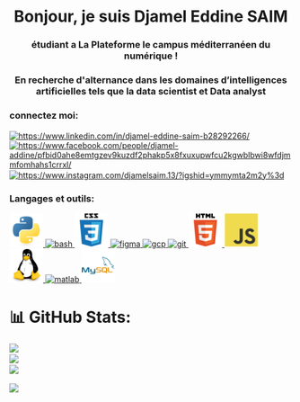 <h1 align="center">Bonjour, je suis Djamel Eddine SAIM</h1>
<h3 align="center">étudiant a La Plateforme le campus méditerranéen du numérique !</h3>
<h3 align="center">En recherche d'alternance dans les domaines d’intelligences artificielles tels que la data scientist et Data analyst</h3>

<h3 align="left">connectez moi:</h3>
<p align="left">
<a href="https://www.linkedin.com/in/djamel-eddine-saim-b28292266/" target="blank"><img align="center" src="https://raw.githubusercontent.com/rahuldkjain/github-profile-readme-generator/master/src/images/icons/Social/linked-in-alt.svg" alt="https://www.linkedin.com/in/djamel-eddine-saim-b28292266/" height="30" width="40" /></a>
<a href="https://www.facebook.com/people/djamel-addine/pfbid0ahe8emtgzev9kuzdf2phakp5x8fxuxupwfcu2kgwblbwi8wfdjmmfomhahs1crrxl/" target="blank"><img align="center" src="https://raw.githubusercontent.com/rahuldkjain/github-profile-readme-generator/master/src/images/icons/Social/facebook.svg" alt="https://www.facebook.com/people/djamel-addine/pfbid0ahe8emtgzev9kuzdf2phakp5x8fxuxupwfcu2kgwblbwi8wfdjmmfomhahs1crrxl/" height="30" width="40" /></a>
<a href="https://www.instagram.com/djamelsaim.13/?igshid=ymmymta2m2y%3d" target="blank"><img align="center" src="https://raw.githubusercontent.com/rahuldkjain/github-profile-readme-generator/master/src/images/icons/Social/instagram.svg" alt="https://www.instagram.com/djamelsaim.13/?igshid=ymmymta2m2y%3d" height="30" width="40" /></a>
</p>

<h3 align="left">Langages et outils:</h3>
<p align="left"> <a href="https://www.python.org" target="_blank" rel="noreferrer"> <img src="https://raw.githubusercontent.com/devicons/devicon/master/icons/python/python-original.svg" alt="python" width="60" height="60"/> </a> <a href="https://www.gnu.org/software/bash/" target="_blank" rel="noreferrer"> <img src="https://www.vectorlogo.zone/logos/gnu_bash/gnu_bash-icon.svg" alt="bash" width="60" height="60"/> </a> <a href="https://www.w3schools.com/css/" target="_blank" rel="noreferrer"> <img src="https://raw.githubusercontent.com/devicons/devicon/master/icons/css3/css3-original-wordmark.svg" alt="css3" width="60" height="60"/> </a> <a href="https://www.figma.com/" target="_blank" rel="noreferrer"> <img src="https://www.vectorlogo.zone/logos/figma/figma-icon.svg" alt="figma" width="60" height="60"/> </a> <a href="https://cloud.google.com" target="_blank" rel="noreferrer"> <img src="https://www.vectorlogo.zone/logos/google_cloud/google_cloud-icon.svg" alt="gcp" width="60" height="60"/> </a> <a href="https://git-scm.com/" target="_blank" rel="noreferrer"> <img src="https://www.vectorlogo.zone/logos/git-scm/git-scm-icon.svg" alt="git" width="60" height="60"/> </a> <a href="https://www.w3.org/html/" target="_blank" rel="noreferrer"> <img src="https://raw.githubusercontent.com/devicons/devicon/master/icons/html5/html5-original-wordmark.svg" alt="html5" width="60" height="60"/> </a> <a href="https://developer.mozilla.org/en-US/docs/Web/JavaScript" target="_blank" rel="noreferrer"> <img src="https://raw.githubusercontent.com/devicons/devicon/master/icons/javascript/javascript-original.svg" alt="javascript" width="60" height="60"/> </a> <a href="https://www.linux.org/" target="_blank" rel="noreferrer"> <img src="https://raw.githubusercontent.com/devicons/devicon/master/icons/linux/linux-original.svg" alt="linux" width="60" height="60"/> </a> <a href="https://www.mathworks.com/" target="_blank" rel="noreferrer"> <img src="https://upload.wikimedia.org/wikipedia/commons/2/21/Matlab_Logo.png" alt="matlab" width="60" height="60"/> </a> <a href="https://www.mysql.com/" target="_blank" rel="noreferrer"> <img src="https://raw.githubusercontent.com/devicons/devicon/master/icons/mysql/mysql-original-wordmark.svg" alt="mysql" width="60" height="60"/> </a> </p>


# 📊 GitHub Stats:
![](https://github-readme-stats.vercel.app/api?username=djameleddine-saim&theme=ayu-mirage&hide_border=false&include_all_commits=false&count_private=false)<br/>
![](https://github-readme-streak-stats.herokuapp.com/?user=djameleddine-saim&theme=ayu-mirage&hide_border=false)<br/>
![](https://github-readme-stats.vercel.app/api/top-langs/?username=djameleddine-saim&theme=ayu-mirage&hide_border=false&include_all_commits=false&count_private=false&layout=compact)

[![](https://visitcount.itsvg.in/api?id=djameleddine-saim&icon=5&color=4)](https://visitcount.itsvg.in) 

